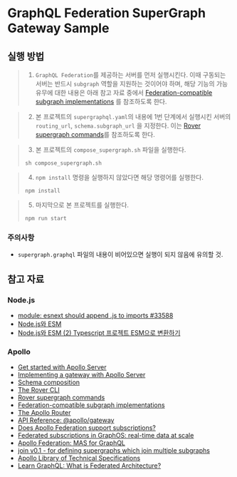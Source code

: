 # GraphQL Federation SuperGraph Gateway Sample

## 실행 방법

> 1. `GraphQL Federation`를 제공하는 서버를 먼저 실행시킨다. 이때 구동되는 서버는 반드시 `subgraph` 역할을 지원하는 것이어야 하며, 해당 기능의 가능 유무에 대한 내용은 아래 참고 자료
     중에서 [Federation-compatible subgraph implementations](https://www.apollographql.com/docs/federation/building-supergraphs/supported-subgraphs/)
     를 참조하도록 한다.

> 2. 본 프로젝트의 `supergraphql.yaml`의 내용에 1번 단계에서 실행시킨 서버의 `routing_url`, `schema.subgraph_url` 을 지정한다.
     이는 [Rover supergraph commands](https://www.apollographql.com/docs/rover/commands/supergraphs)를 참조하도록 한다.

> 3. 본 프로젝트의 `compose_supergraph.sh` 파일을 실행한다.
>
>```shell
>sh compose_supergraph.sh
>```

> 4. `npm install` 명령을 실행하지 않았다면 해당 명령어를 실행한다.
>
>```shell
> npm install
>```


> 5. 마지막으로 본 프로젝트를 실행한다.
>
>```shell
>npm run start
>```

### 주의사항

- `supergraph.graphql` 파일의 내용이 비어있으면 실행이 되지 않음에 유의할 것.

## 참고 자료

### Node.js

- [module: esnext should append .js to imports #33588](https://github.com/microsoft/TypeScript/issues/33588)
- [Node.js와 ESM](https://jjnooys.medium.com/node-js%EC%99%80-esm-2462af271156)
- [Node.js와 ESM (2) Typescript 프로젝트 ESM으로 변환하기](https://jjnooys.medium.com/node-js%EC%99%80-esm-2-typescript-%ED%94%84%EB%A1%9C%EC%A0%9D%ED%8A%B8-esm%EC%9C%BC%EB%A1%9C-%EB%B3%80%ED%99%98%ED%95%98%EA%B8%B0-7266e8174906)

### Apollo 

- [Get started with Apollo Server](https://www.apollographql.com/docs/apollo-server/getting-started)
- [Implementing a gateway with Apollo Server](https://www.apollographql.com/docs/apollo-server/using-federation/apollo-gateway-setup)
- [Schema composition](https://www.apollographql.com/docs/federation/federated-types/composition/#supported-methods)
- [The Rover CLI](https://www.apollographql.com/docs/rover)
- [Rover supergraph commands](https://www.apollographql.com/docs/rover/commands/supergraphs)
- [Federation-compatible subgraph implementations](https://www.apollographql.com/docs/federation/building-supergraphs/supported-subgraphs/)
- [The Apollo Router](https://www.apollographql.com/docs/router/)
- [API Reference: @apollo/gateway](https://www.apollographql.com/docs/apollo-server/using-federation/api/apollo-gateway/)
- [Does Apollo Federation support subscriptions?](https://support.apollographql.com/hc/en-us/articles/5881531249683-Does-Apollo-Federation-support-subscriptions-)
- [Federated subscriptions in GraphOS: real-time data at scale](https://www.apollographql.com/blog/announcement/backend/federated-subscriptions-in-graphos-real-time-data-at-scale/)
- [Apollo Federation: MAS for GraphQL](https://devstarsj.github.io/development/2023/03/12/Apollo.Federation/)
- [join v0.1 - for defining supergraphs which join multiple subgraphs](https://specs.apollo.dev/join/v0.1/)
- [Apollo Library of Technical Specifications](https://specs.apollo.dev/)
- [Learn GraphQL: What is Federated Architecture?](https://graphql.com/learn/federated-architecture/)
